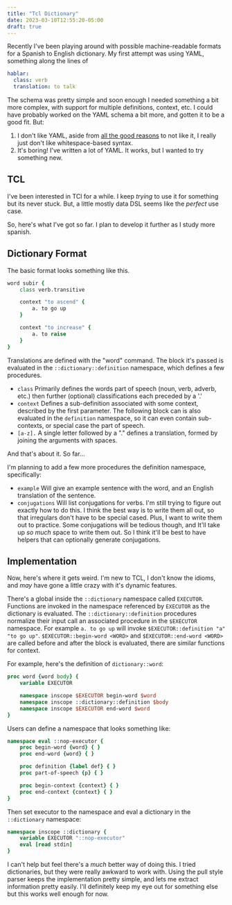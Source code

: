 ```yaml
---
title: "Tcl Dictionary"
date: 2023-03-10T12:55:20-05:00
draft: true
---
```


Recently I've been playing around with possible machine-readable formats for a Spanish to English dictionary. My first attempt was using YAML, something along the lines of

```yaml
hablar:
  class: verb
  translation: to talk
```

The schema was pretty simple and soon enough I needed something a bit more complex, with support for multiple definitions, context, etc.
I could have probably worked on the YAML schema a bit more, and gotten it to be a good fit. But:

1. I don't like YAML, aside from [all the good reasons](https://ruudvanasseldonk.com/2023/01/11/the-yaml-document-from-hell) to not like it, I really just don't like whitespace-based syntax.
2. It's boring! I've written a lot of YAML. It works, but I wanted to try something new.

## TCL

I've been interested in TCl for a while. I keep *trying* to use it for something but its never stuck. But, a little mostly data DSL seems like the *perfect* use case.

So, here's what I've got so far. I plan to develop it further as I study more spanish.

## Dictionary Format

The basic format looks something like this.

```tcl
word subir {
    class verb.transitive

    context "to ascend" {
        a. to go up
    }

    context "to increase" {
        a. to raise
    }
}
```

Translations are defined with the "word" command.
The block it's passed is evaluated in the `::dictionary::definition` namespace, which defines a few procedures.

- `class` Primarily defines the words part of speech (noun, verb, adverb, etc.) then further (optional) classifications each preceded by a '.'
- `context` Defines a sub-definition associated with some context, described by the first parameter. The following block can is also evaluated in the `definition` namespace, so it can even contain sub-contexts, or special case the part of speech.
- `[a-z].` A single letter followed by a "." defines a translation, formed by joining the arguments with spaces.

And that's about it. So far...

I'm planning to add a few more procedures the definition namespace, specifically:

- `example` Will give an example sentence with the word, and an English translation of the sentence.
- `conjugations` Will list conjugations for verbs. I'm still trying to figure out exactly how to do this. I think the best way is to write them all out, so that irregulars don't have to be special cased. Plus, I want to write them out to practice. Some conjugations will be tedious though, and It'll take up *so much* space to write them out. So I think it'll be best to have helpers that can optionally generate conjugations.

## Implementation

Now, here's where it gets weird. I'm new to TCL, I don't know the idioms, and *may* have gone a little crazy with it's dynamic features.

There's a global inside the `::dictionary` namespace called `EXECUTOR`. Functions are invoked in the namespace referenced by `EXECUTOR` as the dictionary is evaluated. The `::dictionary::definition` procedures normalize their input call an associated procedure in the `$EXECUTOR` namespace. For example `a. to go up` will invoke `$EXECUTOR::definition "a" "to go up"`. `$EXECUTOR::begin-word <WORD>` and `$EXECUTOR::end-word <WORD>` are called before and after the block is evaluated, there are similar functions for context.

For example, here's the definition of `dictionary::word`:

```tcl
proc word {word body} {
    variable EXECUTOR

    namespace inscope $EXECUTOR begin-word $word
    namespace inscope ::dictionary::definition $body
    namespace inscope $EXECUTOR end-word $word
}
```

Users can define a namespace that looks something like:

```tcl
namespace eval ::nop-executor {
    proc begin-word {word} { }
    proc end-word {word} { }

    proc definition {label def} { }
    proc part-of-speech {p} { }

    proc begin-context {context} { }
    proc end-context {context} { }
}
```

Then set executor to the namespace and eval a dictionary in the `::dictionary` namespace:

```tcl
namespace inscope ::dictionary {
    variable EXECUTOR "::nop-executor"
    eval [read stdin]
}
```

I can't help but feel there's a *much* better way of doing this. I tried dictionaries, but they were really awkward to work with. Using the pull style parser keeps the implementation pretty simple, and lets me extract information pretty easily. I'll definitely keep my eye out for something else but this works well enough for now.
